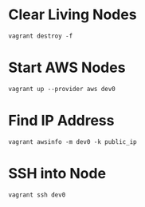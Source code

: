 # Clear Living Nodes

    vagrant destroy -f

# Start AWS Nodes

    vagrant up --provider aws dev0
    
# Find IP Address

    vagrant awsinfo -m dev0 -k public_ip

# SSH into Node

    vagrant ssh dev0
